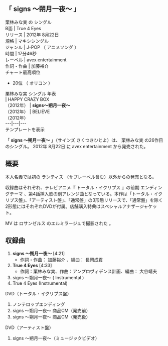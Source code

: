 「  signs 〜朔月一夜〜  」  
---  
栗林みな実  の  シングル  
B面  |  True 4 Eyes   
リリース  |  2012年  8月22日   
規格  |  マキシシングル   
ジャンル  |  J-POP  （  アニメソング  ）   
時間  |  17分46秒   
レーベル  |  avex entertainment   
作詞・作曲  |  加藤裕介   
チャート最高順位  
  
  * 20位  （  オリコン  ） 

  
栗林みな実  シングル 年表  
|  HAPPY CRAZY BOX  
（2012年）  |  **signs〜朔月一夜〜**   
（2012年）  |  BELIEVE    
（2012年）  
---|---|---  
テンプレートを表示  
  
「 **signs 〜朔月一夜〜** 」（サインズ さくつきひとよ）は、  栗林みな実  の26作目のシングル。  2012年  8月22日  に
avex entertainment  から発売された。

##  概要  

本人名義では初の  ランティス  （サブレーベル含む）以外からの発売となる。

収録曲はそれぞれ、テレビアニメ『  トータル・イクリプス  』の前期  エンディングテーマ
、第4話挿入歌の別アレンジ曲となっている。本作は「トータル・イクリプス盤」、「アーティスト盤」、「通常盤」の3形態リリースで、「通常盤」を除く2形態にはそれぞれDVDが付属。店舗購入特典はスペシャルアナザージャケット。

MV  は  ロサンゼルス  のエルミラージュで撮影された    。

##  収録曲  

  1. **signs 〜朔月一夜〜** [4:21] 
     * 作詞・作曲：  加藤裕介  、編曲：  長岡成貢 
  2. **True 4 Eyes** [4:33] 
     * 作詞：栗林みな実、作曲：アンプロヴィデンス計画、編曲：  大谷靖夫 
  3. signs 〜朔月一夜〜 (  Instrumental  ) 
  4. True 4 Eyes (Instrumental) 

DVD（トータル・イクリプス盤）

  1. ノンテロップエンディング 
  2. signs 〜朔月一夜〜 商品CM（発売前） 
  3. signs 〜朔月一夜〜 商品CM（発売後） 

DVD（アーティスト盤）

  1. signs 〜朔月一夜〜（ミュージックビデオ） 

